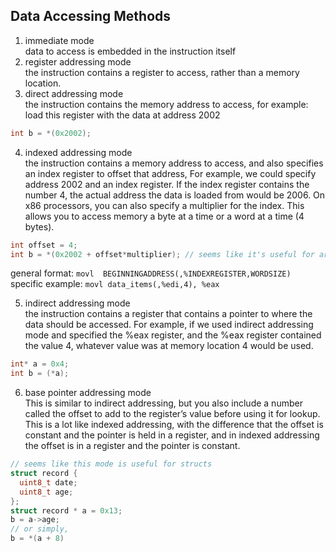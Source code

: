 ## Data Accessing Methods
1. immediate mode  
data to access is embedded in the instruction itself
2. register addressing mode  
the instruction contains a register to access, rather than a memory location.
3. direct addressing mode  
the instruction contains the memory address to access, for example: load this register with the data at address 2002
```c
int b = *(0x2002);
```
4. indexed addressing mode  
the instruction contains a memory address to access, and also specifies an index register to offset that address, For example, we 
could specify address 2002 and an index register. If the index register contains the number 4, the actual address the data is loaded from 
would be 2006. On x86 processors, you can also specify a multiplier for the index. This allows you to access memory a 
byte at a time or a word at a time (4 bytes).
```c
int offset = 4;
int b = *(0x2002 + offset*multiplier); // seems like it's useful for array indexing
```
general format: `movl  BEGINNINGADDRESS(,%INDEXREGISTER,WORDSIZE)`  
specific example: `movl data_items(,%edi,4), %eax`

5. indirect addressing mode  
 the instruction contains a register that contains a pointer to where the data should be accessed. For example, if we used indirect
 addressing mode and specified the %eax register, and the %eax register contained the value 4, whatever value was at memory 
 location 4 would be used.
 ```c
 int* a = 0x4;
 int b = (*a);
 ```
6. base pointer addressing mode  
This is similar to indirect addressing, but you also include a number called the offset to add to the register’s 
value before using it for lookup. This is a lot like indexed addressing, with the difference that the offset is 
constant and the pointer is held in a register, and in indexed addressing the offset is in a register and the pointer is constant.
```c
// seems like this mode is useful for structs
struct record {
  uint8_t date;
  uint8_t age;
};
struct record * a = 0x13;
b = a->age;
// or simply,
b = *(a + 8)
```
